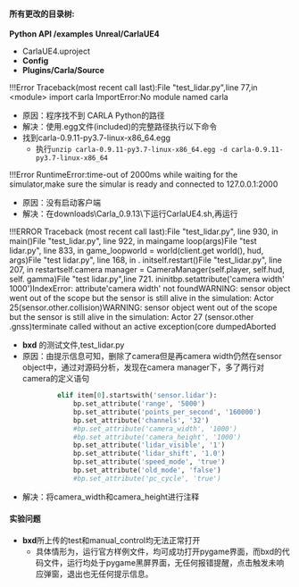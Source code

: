 
<h4>所有更改的目录树:</h4>

**Python API /examples**
**Unreal/CarlaUE4**

- CarlaUE4.uproject
- **Config**
- **Plugins/Carla/Source**




!!!Error
     Traceback(most recent call last):File "test_lidar.py",line 77,in &lt;module&gt; import carla ImportError:No module named carla

- 原因：程序找不到 CARLA Python的路径
- 解决：使用.egg文件(included)的完整路径执行以下命令
- 找到carla-0.9.11-py3.7-linux-x86_64.egg
  - 执行`unzip carla-0.9.11-py3.7-linux-x86_64.egg -d carla-0.9.11-py3.7-linux-x86_64`


!!!Error
    RuntimeError:time-out of 2000ms while waiting for the simulator,make sure the simular is ready and connected to 127.0.0.1:2000

- 原因：没有启动客户端
- 解决：在downloads\Carla_0.9.13\下运行CarlaUE4.sh,再运行



!!!ERROR
    Traceback (most recent call last):File "test_lidar.py", line 930, in <module>main()File "test_lidar.py", line 922, in maingame loop(args)File "test lidar.py", line 833, in game_loopworld = world(client.get world(), hud, args)File "test lidar.py", line 168, in . initself.restart()File "test_lidar.py", line 207, in restartself.camera manager = CameraManager(self.player, self.hud, self. gamma)File "test lidar.py",line 721. ininitbp.setattribute('camera width' 1000')IndexError: attribute'camera width' not foundWARNING: sensor object went out of the scope but the sensor is still alive in the simulation: Actor 25(sensor.other.collision)WARNING: sensor object went out of the scope but the sensor is still alive in the simulation: Actor 27 (sensor.other .gnss)terminate called without an active exception(core dumpedAborted
- **bxd** 的测试文件,test_lidar.py
- 原因：由提示信息可知，删除了camera但是再camera width仍然在sensor object中，通过对源码分析，发现在camera manager下，多了两行对camera的定义语句

```python
            elif item[0].startswith('sensor.lidar'):
                bp.set_attribute('range', '5000')
                bp.set_attribute('points_per_second', '160000')
                bp.set_attribute('channels', '32')
                #bp.set_attribute('camera_width', '1000')
                #bp.set_attribute('camera_height', '1000')
                bp.set_attribute('lidar_visible', '1')
                bp.set_attribute('lidar_shift', '1.0')
                bp.set_attribute('speed_mode', 'true')
                bp.set_attribute('old_mode', 'false')
                #bp.set_attribute('pc_cycle', 'true')

```
- 解决：将camera_width和camera_height进行注释






#### 实验问题

- **bxd**所上传的test和manual_control均无法正常打开
  - 具体情形为，运行官方样例文件，均可成功打开pygame界面，而bxd的代码文件，运行均处于pygame黑屏界面，无任何报错提醒，点击触发未响应弹窗，退出也无任何提示信息。
